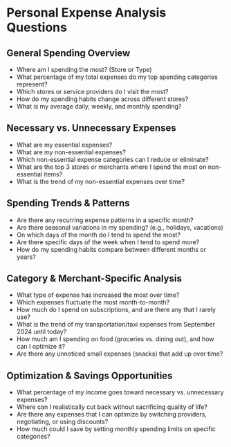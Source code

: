 # Personal Expense Analysis Questions

## **General Spending Overview**
- Where am I spending the most? (Store or Type)
- What percentage of my total expenses do my top spending categories represent?
- Which stores or service providers do I visit the most?
- How do my spending habits change across different stores?
- What is my average daily, weekly, and monthly spending?

## **Necessary vs. Unnecessary Expenses**
- What are my essential expenses?
- What are my non-essential expenses?
- Which non-essential expense categories can I reduce or eliminate?
- What are the top 3 stores or merchants where I spend the most on non-essential items?
- What is the trend of my non-essential expenses over time?

## **Spending Trends & Patterns**
- Are there any recurring expense patterns in a specific month?
- Are there seasonal variations in my spending? (e.g., holidays, vacations)
- On which days of the month do I tend to spend the most?
- Are there specific days of the week when I tend to spend more?
- How do my spending habits compare between different months or years?

## **Category & Merchant-Specific Analysis**
- What type of expense has increased the most over time?
- Which expenses fluctuate the most month-to-month?
- How much do I spend on subscriptions, and are there any that I rarely use?
- What is the trend of my transportation/taxi expenses from September 2024 until today?
- How much am I spending on food (groceries vs. dining out), and how can I optimize it?
- Are there any unnoticed small expenses (snacks) that add up over time?

## **Optimization & Savings Opportunities**
- What percentage of my income goes toward necessary vs. unnecessary expenses?
- Where can I realistically cut back without sacrificing quality of life?
- Are there any expenses that I can optimize by switching providers, negotiating, or using discounts?
- How much could I save by setting monthly spending limits on specific categories?


